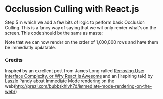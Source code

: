 # Occlussion Culling with React.js 
Step 5
In which we add a few bits of logic to perform basic Occlusion Culling. This is a fancy way of saying that we will only render what's on the screen. This code should be the same as master.

Note that we can now render on the order of 1,000,000 rows and have them be immediatly updatable. 

### Credits
Inspired by an excellent  post from James Long called [Removing User Interface Complexity, or Why React is Awesome](http://jlongster.com/Removing-User-Interface-Complexity,-or-Why-React-is-Awesome) and an [inspiring talk] by Laszlo Pandy about Immediate Mode rendering on the web(http://prezi.com/bubbzkhivh7d/immediate-mode-rendering-on-the-web/) 

